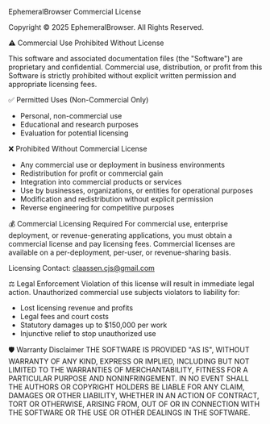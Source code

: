 EphemeralBrowser Commercial License

Copyright © 2025 EphemeralBrowser. All Rights Reserved.

⚠️ Commercial Use Prohibited Without License

This software and associated documentation files (the "Software") are proprietary and confidential. Commercial use, distribution, or profit from this Software is strictly prohibited without explicit written permission and appropriate licensing fees.

✅ Permitted Uses (Non-Commercial Only)
- Personal, non-commercial use
- Educational and research purposes  
- Evaluation for potential licensing

❌ Prohibited Without Commercial License
- Any commercial use or deployment in business environments
- Redistribution for profit or commercial gain
- Integration into commercial products or services
- Use by businesses, organizations, or entities for operational purposes
- Modification and redistribution without explicit permission
- Reverse engineering for competitive purposes

💰 Commercial Licensing Required
For commercial use, enterprise deployment, or revenue-generating applications, you must obtain a commercial license and pay licensing fees. Commercial licenses are available on a per-deployment, per-user, or revenue-sharing basis.

Licensing Contact: claassen.cjs@gmail.com

⚖️ Legal Enforcement
Violation of this license will result in immediate legal action. Unauthorized commercial use subjects violators to liability for:
- Lost licensing revenue and profits
- Legal fees and court costs  
- Statutory damages up to $150,000 per work
- Injunctive relief to stop unauthorized use

🛡️ Warranty Disclaimer
THE SOFTWARE IS PROVIDED "AS IS", WITHOUT WARRANTY OF ANY KIND, EXPRESS OR IMPLIED, INCLUDING BUT NOT LIMITED TO THE WARRANTIES OF MERCHANTABILITY, FITNESS FOR A PARTICULAR PURPOSE AND NONINFRINGEMENT. IN NO EVENT SHALL THE AUTHORS OR COPYRIGHT HOLDERS BE LIABLE FOR ANY CLAIM, DAMAGES OR OTHER LIABILITY, WHETHER IN AN ACTION OF CONTRACT, TORT OR OTHERWISE, ARISING FROM, OUT OF OR IN CONNECTION WITH THE SOFTWARE OR THE USE OR OTHER DEALINGS IN THE SOFTWARE.
